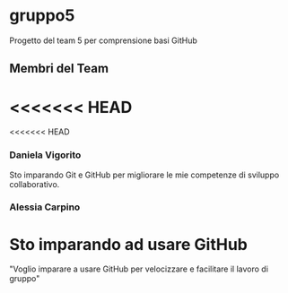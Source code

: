 # gruppo5
Progetto del team 5 per comprensione basi GitHub

## Membri del Team
<<<<<<< HEAD
=======
<<<<<<< HEAD
### Daniela Vigorito
Sto imparando Git e GitHub per migliorare le mie competenze di sviluppo collaborativo. 
### Alessia Carpino
Sto imparando ad usare GitHub
=======
"Voglio imparare a usare GitHub per velocizzare e facilitare il lavoro di gruppo" 
